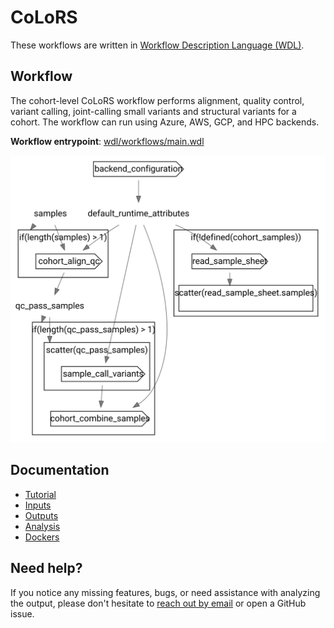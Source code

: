 # CoLoRS

These workflows are written in [Workflow Description Language (WDL)](https://openwdl.org/).

## Workflow

The cohort-level CoLoRS workflow performs alignment, quality control, variant calling, joint-calling small variants and structural variants for a cohort. The workflow can run using Azure, AWS, GCP, and HPC backends.

**Workflow entrypoint**: [wdl/workflows/main.wdl](wdl/workflows/main.wdl)

![Human WGS workflow diagram](wdl/workflows/main.graphviz.svg "CoLoRSDdb workflow diagram")

## Documentation

- [Tutorial](docs/tutorial.md)
- [Inputs](docs/inputs.md)
- [Outputs](docs/outputs.md)
- [Analysis](docs/analysis.md)
- [Dockers](docs/dockers.md)

## Need help?
If you notice any missing features, bugs, or need assistance with analyzing the output, please don't hesitate to [reach out by email](mailto:jlake@pacificbiosciences.com) or open a GitHub issue.
